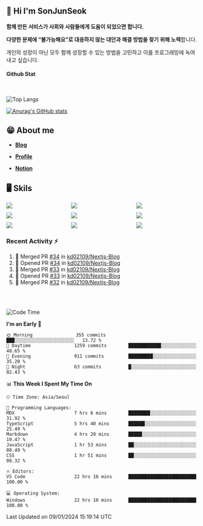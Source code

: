 ## 👋 Hi I'm SonJunSeok

**함께 만든 서비스가 사회와 사람들에게 도움이 되었으면 합니다.** 

**다양한 문제에 “불가능해요”로 대응하지 않는 대안과 해결 방법을 찾기 위해 노력**합니다. 

개인의 성장이 아닌 모두 함께 성장할 수 있는 방법을 고민하고 이를 프로그래밍에 녹여내고 싶습니다.

#### Github Stat
<div style="margin-top:50px;">

![Top Langs](https://github-readme-stats.vercel.app/api/top-langs/?username=kd02109&layout=compact&bg_color=dbf4ff&title_color=67adcc&text_color=67adcc&hide_border=true&show_icons=true&icon_color=67adcc&rank_icon=github&count_private=true&card_width=400px&card_height=300px)

[![Anurag's GitHub stats](https://github-readme-stats.vercel.app/api?username=kd02109&bg_color=dbf4ff&title_color=67adcc&text_color=67adcc&hide_border=true&show_icons=true&icon_color=67adcc&rank_icon=github&count_private=true&card_width=250px)](https://github.com/anuraghazra/github-readme-stats)


</div>



## 😁 About me
-  <a href="https://sonblog.vercel.app/" target="_blank"><strong>Blog</strong></a>

-  <a href="https://nostalgic-marquis-7af.notion.site/Frontend-Engineer-ec9b6e38c7824e7fb7f6fca4fc8564a5?pvs=74" target="_blank"><strong>Profile</strong></a>

-  <a href="https://nostalgic-marquis-7af.notion.site/Front-End-f0f3b7fcec3045c482c1cd33dfcf2abc?pvs=74" target="_blank"><strong>Notion</strong></a>

## 🖥️ Skils


<div style="display:grid; grid-template-rows:repeat(3, 1fr); grid-template-columns:repeat(3, 1fr); gap:10px">
  <img src="https://img.shields.io/badge/javascript-F7DF1E?style=flat-square&logo=javascript&logoColor=black"> 
  <img src="https://img.shields.io/badge/typescript-3178C6?style=flat-square&logo=typescript&logoColor=white"/>
  <img src="https://img.shields.io/badge/react-61DAFB?style=flat-square&logo=react&logoColor=black"/>
  <img src="https://img.shields.io/badge/redux-764ABC?style=flat-square&logo=redux&logoColor=white"/>
  <img src="https://img.shields.io/badge/styledcomponents-DB7093?style=flat-square&logo=styledcomponents&logoColor=white"/>
  <img src="https://img.shields.io/badge/tailwindcss-06B6D4?style=flat-square&logo=tailwindcss&logoColor=white"/>
  <img src="https://img.shields.io/badge/reactquery-FF4154?style=flat-square&logo=reactquery&logoColor=white"/>
  <img src="https://img.shields.io/badge/Next.js-B4B4DC?style=flat&logo=Next.js&logoColor=black"/>
  <img src="https://img.shields.io/badge/reactrouter-CA4245?style=flat-square&logo=reactrouter&logoColor=white"/>
</div>

### Recent Activity :zap:
<!--START_SECTION:activity-->
1. 🎉 Merged PR [#34](https://github.com/kd02109/Nextjs-Blog/pull/34) in [kd02109/Nextjs-Blog](https://github.com/kd02109/Nextjs-Blog)
2. 💪 Opened PR [#34](https://github.com/kd02109/Nextjs-Blog/pull/34) in [kd02109/Nextjs-Blog](https://github.com/kd02109/Nextjs-Blog)
3. 🎉 Merged PR [#33](https://github.com/kd02109/Nextjs-Blog/pull/33) in [kd02109/Nextjs-Blog](https://github.com/kd02109/Nextjs-Blog)
4. 💪 Opened PR [#33](https://github.com/kd02109/Nextjs-Blog/pull/33) in [kd02109/Nextjs-Blog](https://github.com/kd02109/Nextjs-Blog)
5. 🎉 Merged PR [#32](https://github.com/kd02109/Nextjs-Blog/pull/32) in [kd02109/Nextjs-Blog](https://github.com/kd02109/Nextjs-Blog)
<!--END_SECTION:activity-->

<br/>
<br/>

<!--START_SECTION:waka-->
![Code Time](http://img.shields.io/badge/Code%20Time-1%2C397%20hrs%2050%20mins-blue)

**I'm an Early 🐤** 

```text
🌞 Morning                355 commits         ███░░░░░░░░░░░░░░░░░░░░░░   13.72 % 
🌆 Daytime                1259 commits        ████████████░░░░░░░░░░░░░   48.65 % 
🌃 Evening                911 commits         █████████░░░░░░░░░░░░░░░░   35.20 % 
🌙 Night                  63 commits          █░░░░░░░░░░░░░░░░░░░░░░░░   02.43 % 
```


📊 **This Week I Spent My Time On** 

```text
🕑︎ Time Zone: Asia/Seoul

💬 Programming Languages: 
MDX                      7 hrs 6 mins        ████████░░░░░░░░░░░░░░░░░   31.92 % 
TypeScript               5 hrs 40 mins       ██████░░░░░░░░░░░░░░░░░░░   25.49 % 
Markdown                 4 hrs 20 mins       █████░░░░░░░░░░░░░░░░░░░░   19.47 % 
JavaScript               1 hr 53 mins        ██░░░░░░░░░░░░░░░░░░░░░░░   08.49 % 
CSS                      1 hr 51 mins        ██░░░░░░░░░░░░░░░░░░░░░░░   08.32 % 

🔥 Editors: 
VS Code                  22 hrs 16 mins      █████████████████████████   100.00 % 

💻 Operating System: 
Windows                  22 hrs 16 mins      █████████████████████████   100.00 % 
```


 Last Updated on 09/01/2024 15:19:14 UTC
<!--END_SECTION:waka-->
